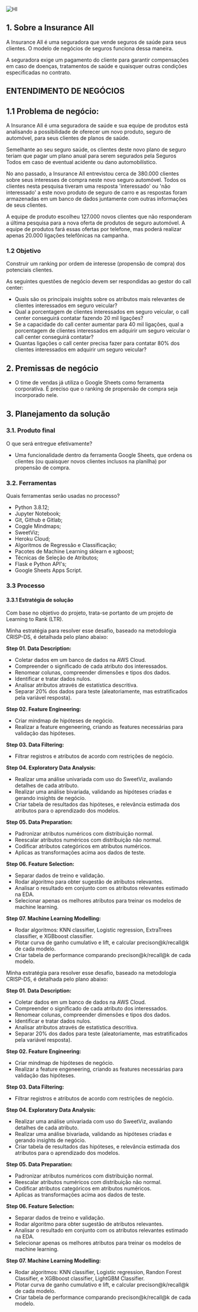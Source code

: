 
![HI](https://user-images.githubusercontent.com/87071331/215324461-21d17968-acad-4988-8ec7-8e2e4d759abb.jpg)

## 1. Sobre a  Insurance All

A Insurance All é uma seguradora que vende seguros de saúde para seus clientes. O modelo de negócios de seguros funciona dessa maneira.

A seguradora exige um pagamento do cliente para garantir compensações em caso de doenças, tratamentos de saúde e quaisquer outras condições especificadas no contrato.


<p align='center'>
   
</p>

## ENTENDIMENTO DE NEGÓCIOS
## 1.1 Problema de negócio:

A Insurance All é uma seguradora de saúde e sua equipe de produtos está analisando a possibilidade de oferecer um novo produto, seguro de automóvel, para seus clientes de planos de saúde.

Semelhante ao seu seguro saúde, os clientes deste novo plano de seguro teriam que pagar um plano anual para serem segurados pela Seguros Todos em caso de eventual acidente ou dano automobilístico.

No ano passado, a Insurance All entrevistou cerca de 380.000 clientes sobre seus interesses de compra neste novo seguro automóvel. Todos os clientes nesta pesquisa tiveram uma resposta 'interessado' ou 'não interessado' a este novo produto de seguro de carro e as respostas foram armazenadas em um banco de dados juntamente com outras informações de seus clientes.

A equipe de produto escolheu 127.000 novos clientes que não responderam a última pesquisa para a nova oferta de produtos de seguro automóvel. A equipe de produtos fará essas ofertas por telefone, mas poderá realizar apenas 20.000 ligações telefônicas na campanha.

### 1.2 Objetivo
Construir um ranking por ordem de interesse (propensão de compra) dos potenciais clientes.

As seguintes questões de negócio devem ser respondidas ao gestor do call center:

- Quais são os principais insights sobre os atributos mais relevantes de clientes interessados em seguro veicular?
- Qual a porcentagem de clientes interessados em seguro veicular, o call center conseguirá contatar fazendo 20 mil ligações?
- Se a capacidade do call center aumentar para 40 mil ligações, qual a porcentagem de clientes interessados em adquirir um seguro veicular o call center conseguirá contatar?
- Quantas ligações o call center precisa fazer para contatar 80% dos clientes interessados em adquirir um seguro veicular?


## 2. Premissas de negócio
- O time de vendas já utiliza o Google Sheets como ferramenta corporativa. É preciso que o ranking de propensão de compra seja incorporado nele.

## 3. Planejamento da solução
### 3.1. Produto final
O que será entregue efetivamente?
- Uma funcionalidade dentro da ferramenta Google Sheets, que ordena os clientes (ou quaisquer novos clientes inclusos na planilha) por propensão de compra.

### 3.2. Ferramentas
Quais ferramentas serão usadas no processo?
- Python 3.8.12;
- Jupyter Notebook;
- Git, Github e Gitlab;
- Coggle Mindmaps;
- SweetViz;
- Heroku Cloud;
- Algoritmos de Regressão e Classificação;
- Pacotes de Machine Learning sklearn e xgboost;
- Técnicas de Seleção de Atributos;
- Flask e Python API's;
- Google Sheets Apps Script.

### 3.3 Processo
#### 3.3.1 Estratégia de solução
Com base no objetivo do projeto, trata-se portanto de um projeto de Learning to Rank (LTR).

Minha estratégia para resolver esse desafio, baseado na metodologia CRISP-DS, é detalhada pelo plano abaixo:

**Step 01. Data Description:**
- Coletar dados em um banco de dados na AWS Cloud.
- Compreender o significado de cada atributo dos interessados.
- Renomear colunas, compreender dimensões e tipos dos dados.
- Identificar e tratar dados nulos.
- Analisar atributos através de estatística descritiva.
- Separar 20% dos dados para teste (aleatoriamente, mas estratificados pela variável resposta).

**Step 02. Feature Engineering:**
- Criar mindmap de hipóteses de negócio.
- Realizar a feature engeneering, criando as features necessárias para validação das hipóteses.

**Step 03. Data Filtering:**
- Filtrar registros e atributos de acordo com restrições de negócio.

**Step 04. Exploratory Data Analysis:**
- Realizar uma análise univariada com uso do SweetViz, avaliando detalhes de cada atributo.
- Realizar uma análise bivariada, validando as hipóteses criadas e gerando insights de negócio.
- Criar tabela de resultados das hipóteses, e relevância estimada dos atributos para o aprendizado dos modelos.

**Step 05. Data Preparation:**
- Padronizar atributos numéricos com distribuição normal.
- Reescalar atributos numéricos com distribuição não normal.
- Codificar atributos categóricos em atributos numéricos.
- Aplicas as transformações acima aos dados de teste.

**Step 06. Feature Selection:**
- Separar dados de treino e validação.
- Rodar algoritmo para obter sugestão de atributos relevantes.
- Analisar o resultado em conjunto com os atributos relevantes estimado na EDA.
- Selecionar apenas os melhores atributos para treinar os modelos de machine learning.  

**Step 07. Machine Learning Modelling:**
- Rodar algoritmos: KNN classifier, Logistic regression, ExtraTrees classifier, e XGBboost classifier.
- Plotar curva de ganho cumulativo e lift, e calcular precison@k/recall@k de cada modelo.
- Criar tabela de performance comparando precison@k/recall@k de cada modelo.


Minha estratégia para resolver esse desafio, baseado na metodologia CRISP-DS, é detalhada pelo plano abaixo:

**Step 01. Data Description:**
- Coletar dados em um banco de dados na AWS Cloud.
- Compreender o significado de cada atributo dos interessados.
- Renomear colunas, compreender dimensões e tipos dos dados.
- Identificar e tratar dados nulos.
- Analisar atributos através de estatística descritiva.
- Separar 20% dos dados para teste (aleatoriamente, mas estratificados pela variável resposta).

**Step 02. Feature Engineering:**
- Criar mindmap de hipóteses de negócio.
- Realizar a feature engeneering, criando as features necessárias para validação das hipóteses.

**Step 03. Data Filtering:**
- Filtrar registros e atributos de acordo com restrições de negócio.

**Step 04. Exploratory Data Analysis:**
- Realizar uma análise univariada com uso do SweetViz, avaliando detalhes de cada atributo.
- Realizar uma análise bivariada, validando as hipóteses criadas e gerando insights de negócio.
- Criar tabela de resultados das hipóteses, e relevância estimada dos atributos para o aprendizado dos modelos.

**Step 05. Data Preparation:**
- Padronizar atributos numéricos com distribuição normal.
- Reescalar atributos numéricos com distribuição não normal.
- Codificar atributos categóricos em atributos numéricos.
- Aplicas as transformações acima aos dados de teste.

**Step 06. Feature Selection:**
- Separar dados de treino e validação.
- Rodar algoritmo para obter sugestão de atributos relevantes.
- Analisar o resultado em conjunto com os atributos relevantes estimado na EDA.
- Selecionar apenas os melhores atributos para treinar os modelos de machine learning.  

**Step 07. Machine Learning Modelling:**
- Rodar algoritmos: KNN classifier, Logistic regression, Randon Forest Classifier, e XGBboost classifier, LightGBM Classifier.
- Plotar curva de ganho cumulativo e lift, e calcular precison@k/recall@k de cada modelo.
- Criar tabela de performance comparando precison@k/recall@k de cada modelo.

